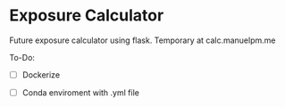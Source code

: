 # Exposure Calculator

Future exposure calculator using flask. Temporary at calc.manuelpm.me



To-Do:
 - [ ] Dockerize
 - [ ] Conda enviroment with .yml file

